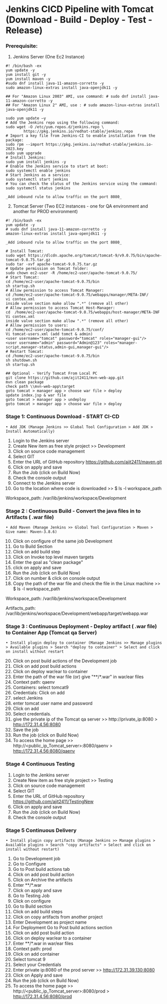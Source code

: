 # Jenkins CICD Pipeline with Tomcat (Download - Build - Deploy - Test - Release) 

### Prerequisite:

1) Jenkins Server (One Ec2 Instance)
```
#! /bin/bash -ex
yum update -y
yum install git -y
yum install maven -y
#sudo dnf install java-11-amazon-corretto -y
sudo amazon-linux-extras install java-openjdk11 -y

## For "Amazon Linux 2003" AMI, use command: # sudo dnf install java-11-amazon-corretto -y
## For "Amazon Linux 2" AMI, use : # sudo amazon-linux-extras install java-openjdk11 -y

sudo yum update –y
# Add the Jenkins repo using the following command:
sudo wget -O /etc/yum.repos.d/jenkins.repo \
        https://pkg.jenkins.io/redhat-stable/jenkins.repo
# Import a key file from Jenkins-CI to enable installation from the package:
sudo rpm --import https://pkg.jenkins.io/redhat-stable/jenkins.io-2023.key
sudo yum upgrade
# Install Jenkins:
sudo yum install jenkins -y
# Enable the Jenkins service to start at boot:
sudo systemctl enable jenkins
# Start Jenkins as a service:
sudo systemctl start jenkins
# You can check the status of the Jenkins service using the command:
sudo systemctl status jenkins

_Add inbound rule to allow traffic on the port 8080_
```

2) Tomcat Server (Two EC2 instances - one for QA environment and another for PROD environment) 
```
#! /bin/bash -ex
yum update -y
# sudo dnf install java-11-amazon-corretto -y
amazon-linux-extras install java-openjdk11 -y

_Add inbound rule to allow traffic on the port 8080_

# Install Tomcat:
sudo wget https://dlcdn.apache.org/tomcat/tomcat-9/v9.0.75/bin/apache-tomcat-9.0.75.tar.gz
sudo tar -xvf apache-tomcat-9.0.75.tar.gz
# Update permission on Tomcat folder:
sudo chown ec2-user -R /home/ec2-user/apache-tomcat-9.0.75/
# Start Tomcat:
cd /home/ec2-user/apache-tomcat-9.0.75/bin
sh startup.sh
# Allow permission to access Tomcat Manager:
cd /home/ec2-user/apache-tomcat-9.0.75/webapps/manager/META-INF/
vi contex.xml
inside valve section make allow ".*" (remove all other)
# Allow permission to access Tomcat Host-Manager:
cd  /home/ec2-user/apache-tomcat-9.0.75/webapps/host-manager/META-INF
Vi contex.xml
inside valve section make allow ".*" (remove all other)
# Allow permission to users:
cd /home/ec2-user/apache-tomcat-9.0.75/conf/
Vi tomcat-users.xml (add tomct & admin)
<user username="tomcat" password="tomcat" roles="manager-gui"/>
<user username="admin" password="Admin@123" roles="manager-script,manager-status,admin-gui,manager-gui"/>
# Restart Tomcat:
cd /home/ec2-user/apache-tomcat-9.0.75/bin
sh shutdown.sh
sh startup.sh

## Optional - Verify Tomcat From Local PC
git clone https://github.com/ajit2411/mvn-web-app.git
mvn clean package
check path \\mvn-web-app\target
goto tomcat > manager app > choose war file > deploy 
update index.jsp & war file
goto tomcat > manager app > undeploy
goto tomcat > manager app > choose war file > deploy 
```

### Stage 1: Continuous Download - START CI-CD

	• Add JDK (Manage Jenkins >> Global Tool Configuration > Add JDK > Install Automatically)
  
1) Login to the Jenkins server
2) Create New item as free style project >> Development
4) Click on source code management
5) Select GIT
7) Enter the URL of GitHub repository https://github.com/ajit2411/maven.git
6) Click on apply and save
7) Run the Job (click on Build Now)
8) Check the console output 
9) Connect to the Jenkins server
10) Go to the location where code is downloaded >> $ ls -l workspace_path
	
Workspace_path: /var/lib/jenkins/workspace/Development

### Stage 2 : Continuous Build - Convert the java files in to Artifacts ( .war file)
  
	• Add Maven (Manage Jenkins >> Global Tool Configuration > Maven > Give name: Maven-3.8.6)
  
10) Click on configure of the same job Development 
11) Go to Build Section
12) Click on add build step
13) Click on Invoke top level maven targets
14) Enter the goal as  "clean package"
15) click on apply and save
16) Run the Job (click on Build Now)
17) Click on number & click on console output
18) Copy the path of the war file and check the file in the Linux machine >> $ ls -l workspace_path
	
Workspace_path: /var/lib/jenkins/workspace/Development

Artifacts_path: /var/lib/jenkins/workspace/Development/webapp/target/webapp.war

### Stage 3 : Continuous Deployment - Deploy artifact ( .war file) to Container App (Tomcat qa Server)  
	• Install plugin deploy to container (Manage Jenkins >> Manage plugins > Available plugins > Search "deploy to container" > Select and click on install without restart
  
20) Click on post build actions of the Development job
21) Click on add post build actions
22) Click on deploy war/ear to container
23) Enter the path of the war file (or) give "**/*.war" in war/ear files
24) Context path: qaenv
25) Containers: select tomcat9
25) Credentials: Click on add
25) select Jenkins
25) enter tomcat user name and password
25) Click on add
25) Select credentials.
25) give the private ip of the Tomcat qa server >> http://private_ip:8080 > http://172.31.4.56:8080
26) Save the job
27) Run the job (click on Build Now)
28) To access the home page >> http://<public_ip_Tomcat_server>:8080/qaenv >  http://172.31.4.56:8080/qaenv

### Stage 4 Continuous Testing
1) Login to the Jenkins server
2) Create New item as free style project >> Testing
3) Click on source code management 
4) Select GIT
5) Enter the URL of GitHub repository https://github.com/ajit2411/TestingNew
6) Click on apply and save
7) Run the Job (click on Build Now)
8) Check the console output 

### Stage 5  Continuous Delivery
	• Install plugin copy artifacts (Manage Jenkins >> Manage plugins > Available plugins > Search "copy artifacts" > Select and click on install without restart)

1) Go to Development job 
2) Go to Configure
3) Go to Post build actions tab
4) Click on add post build action
5) Click on Archive the artifacts
6) Enter **/*.war
7) Click on apply and save
8) Go to Testing Job
9) Click on configure
10) Go to Build section
11) Click on add build steps
12) Click on copy artifacts from another project
13) Enter Development as project name
14) For Deployment Go to Post build actions section
15) Click on add post build action
16) Click on deploy war/ear to a container
17) Enter **/*.war in war/ear files
18) Context path: prod
19) Click on add container 
20) Select tomcat 9
21) Select your Credentials
22) Enter private ip:8080 of the prod server >> http://172.31.39.130:8080
23) Click on Apply and save
24) Run the job  (click on Build Now)
25) To access the home page >> http://<public_ip_Tomcat_server>:8080/prod >  http://172.31.4.56:8080/prod

